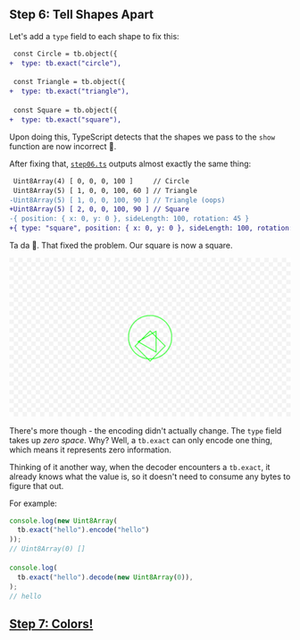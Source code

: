 ## Step 6: Tell Shapes Apart

Let's add a `type` field to each shape to fix this:

```diff
 const Circle = tb.object({
+  type: tb.exact("circle"),

 const Triangle = tb.object({
+  type: tb.exact("triangle"),

 const Square = tb.object({
+  type: tb.exact("square"),
```

Upon doing this, TypeScript detects that the shapes we pass to the `show`
function are now incorrect 🤘.

After fixing that, [`step06.ts`](./step06.ts) outputs almost exactly the same
thing:

```diff
 Uint8Array(4) [ 0, 0, 0, 100 ]     // Circle
 Uint8Array(5) [ 1, 0, 0, 100, 60 ] // Triangle
-Uint8Array(5) [ 1, 0, 0, 100, 90 ] // Triangle (oops)
+Uint8Array(5) [ 2, 0, 0, 100, 90 ] // Square
-{ position: { x: 0, y: 0 }, sideLength: 100, rotation: 45 }
+{ type: "square", position: { x: 0, y: 0 }, sideLength: 100, rotation: 45 }
```

Ta da 🎉. That fixed the problem. Our square is now a square.

![Drawing](./drawing.png)

There's more though - the encoding didn't actually change. The `type` field
takes up *zero space*. Why? Well, a `tb.exact` can only encode one thing, which
means it represents zero information.

Thinking of it another way, when the decoder encounters a `tb.exact`, it already
knows what the value is, so it doesn't need to consume any bytes to figure that
out.

For example:

```ts
console.log(new Uint8Array(
  tb.exact("hello").encode("hello")
));
// Uint8Array(0) []

console.log(
  tb.exact("hello").decode(new Uint8Array(0)),
);
// hello
```

## [Step 7: Colors!](../step07/README.md)
